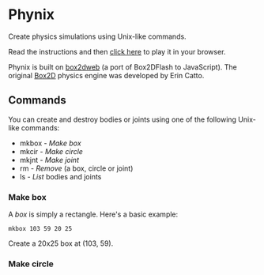 # Phynix

Create physics simulations using Unix-like commands.

Read the instructions and then [click here](http://www.github.com) to play it in your browser.

Phynix is built on [box2dweb](http://code.google.com/p/box2dweb/) (a port of Box2DFlash to JavaScript). The original [Box2D](http://box2d.org/) physics engine was developed by Erin Catto.

## Commands

You can create and destroy bodies or joints using one of the following Unix-like commands:

* mkbox - _Make box_
* mkcir - _Make circle_
* mkjnt - _Make joint_
* rm - _Remove_ (a box, circle or joint)
* ls - _List_ bodies and joints

### Make box
A _box_ is simply a rectangle. Here's a basic example:

    mkbox 103 59 20 25

Create a 20x25 box at (103, 59).

### Make circle